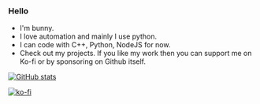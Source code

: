 ### Hello 

- I'm bunny.
- I love automation and mainly I use python.
- I can code with C++, Python, NodeJS for now.
- Check out my projects.
If you like my work then you can support me on Ko-fi or by sponsoring on Github itself.


[![GitHub stats](https://github-readme-stats.vercel.app/api?username=bunnykek&show_icons=true&theme=onedark)](https://github.com/bunnykek?tab=repositories)


[![ko-fi](https://ko-fi.com/img/githubbutton_sm.svg)](https://ko-fi.com/P5P6DMBDK)
